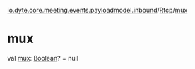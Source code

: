 [io.dyte.core.meeting.events.payloadmodel.inbound](../index.md)/[Rtcp](index.md)/[mux](mux.md)

# mux


val [mux](mux.md): [Boolean](https://kotlinlang.org/api/latest/jvm/stdlib/kotlin/-boolean/index.html)? = null
